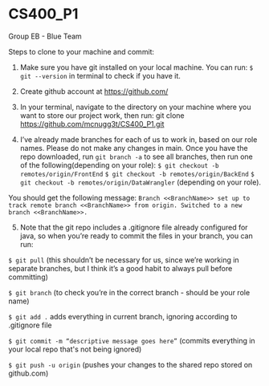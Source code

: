 # CS400_P1
Group EB - Blue Team

Steps to clone to your machine and commit:

1. Make sure you have git installed on your local machine. You can run: `$ git --version` in terminal to check if you have it.

2. Create github account at https://github.com/ 

3. In your terminal, navigate to the directory on your machine where you want to store our project work, then run: git clone https://github.com/mcnugg3t/CS400_P1.git

4. I’ve already made branches for each of us to work in, based on our role names. Please do not make any changes in main. Once you have the repo downloaded, run `git branch -a` to see all branches, then run one of the following(depending on your role):
  `$ git checkout -b remotes/origin/FrontEnd`
  `$ git checkout -b remotes/origin/BackEnd`
  `$ git checkout -b remotes/origin/DataWrangler` (depending on your role).

You should get the following message: `Branch <<BranchName>> set up to track remote branch <<BranchName>> from origin. Switched to a new branch <<BranchName>>.`

5. Note that the git repo includes a .gitignore file already configured for java, so when you’re ready to commit the files in your branch, you can run:
 
  `$ git pull` (this shouldn’t be necessary for us, since we’re working in separate branches, but I think it’s a good habit to always pull before committing)

  `$ git branch` (to check you’re in the correct branch - should be your role name)

  `$ git add .` adds everything in current branch, ignoring according to .gitignore file
  
  `$ git commit -m “descriptive message goes here”` (commits everything in your local repo that's not being ignored)
  
  `$ git push -u origin` (pushes your changes to the shared repo stored on github.com)
